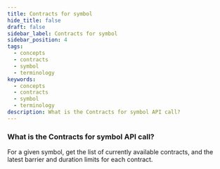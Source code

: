 ```yaml
---
title: Contracts for symbol
hide_title: false
draft: false
sidebar_label: Contracts for symbol
sidebar_position: 4
tags:
  - concepts
  - contracts
  - symbol
  - terminology
keywords:
  - concepts
  - contracts
  - symbol
  - terminology
description: What is the Contracts for symbol API call?
---
```


### What is the Contracts for symbol API call?

For a given symbol, get the list of currently available contracts, and the latest barrier and duration limits for each contract.
